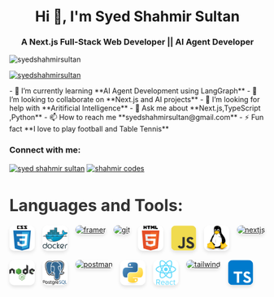 <h1 align="center">Hi 👋, I'm Syed Shahmir Sultan</h1>
<h3 align="center">A Next.js Full-Stack Web Developer || AI Agent Developer</h3>
<p align="left"> <img src="https://komarev.com/ghpvc/?username=syedshahmirsultan&label=Profile%20views&color=0e75b6&style=flat" alt="syedshahmirsultan" /> </p>
<p align="left"> <a href="https://github.com/ryo-ma/github-profile-trophy"><img src="https://github-profile-trophy.vercel.app/?username=syedshahmirsultan" alt="syedshahmirsultan" /></a> </p>
- 🌱 I’m currently learning **AI Agent Development using LangGraph**
- 👯 I’m looking to collaborate on **Next.js and AI projects**
- 🤝 I’m looking for help with **Aritificial Intelligence**
- 💬 Ask me about **Next.js,TypeScript ,Python**
- 📫 How to reach me **syedshahmirsultan@gmail.com**
- ⚡ Fun fact **I love to play football and Table Tennis**
<h3 align="left">Connect with me:</h3>
<p align="left">
<a href="https://www.linkedin.com/in/syedshahmirsultan/" target="blank"><img align="center" src="https://raw.githubusercontent.com/rahuldkjain/github-profile-readme-generator/master/src/images/icons/Social/linked-in-alt.svg" alt="syed shahmir sultan" height="60" width="120" /></a>
<a href="https://www.youtube.com/@syedshahmirsultan2949" target="blank"><img align="center" src="https://raw.githubusercontent.com/rahuldkjain/github-profile-readme-generator/master/src/images/icons/Social/youtube.svg" alt="shahmir codes" height="60" width="120" /></a>
</p>
<h3 align="left" style="font-size: 2rem; font-weight: bold; color: #333; margin-bottom: 20px;">Languages and Tools:</h3>
<p align="left" style="display: flex; flex-wrap: wrap; gap: 15px; justify-content: flex-start; padding: 0;">
  <a href="https://www.w3schools.com/css/" target="_blank" rel="noreferrer" title="CSS3">
    <img src="https://raw.githubusercontent.com/devicons/devicon/master/icons/css3/css3-original-wordmark.svg" alt="css3" width="50" height="50" style="transition: transform 0.3s ease; border-radius: 10px; box-shadow: 0 4px 6px rgba(0, 0, 0, 0.1);"/>
  </a>
  <a href="https://www.docker.com/" target="_blank" rel="noreferrer" title="Docker">
    <img src="https://raw.githubusercontent.com/devicons/devicon/master/icons/docker/docker-original-wordmark.svg" alt="docker" width="50" height="50" style="transition: transform 0.3s ease; border-radius: 10px; box-shadow: 0 4px 6px rgba(0, 0, 0, 0.1);"/>
  </a>
  <a href="https://www.framer.com/" target="_blank" rel="noreferrer" title="Framer">
    <img src="https://www.vectorlogo.zone/logos/framer/framer-icon.svg" alt="framer" width="50" height="50" style="transition: transform 0.3s ease; border-radius: 10px; box-shadow: 0 4px 6px rgba(0, 0, 0, 0.1);"/>
  </a>
  <a href="https://git-scm.com/" target="_blank" rel="noreferrer" title="Git">
    <img src="https://www.vectorlogo.zone/logos/git-scm/git-scm-icon.svg" alt="git" width="50" height="50" style="transition: transform 0.3s ease; border-radius: 10px; box-shadow: 0 4px 6px rgba(0, 0, 0, 0.1);"/>
  </a>
  <a href="https://www.w3.org/html/" target="_blank" rel="noreferrer" title="HTML5">
    <img src="https://raw.githubusercontent.com/devicons/devicon/master/icons/html5/html5-original-wordmark.svg" alt="html5" width="50" height="50" style="transition: transform 0.3s ease; border-radius: 10px; box-shadow: 0 4px 6px rgba(0, 0, 0, 0.1);"/>
  </a>
  <a href="https://developer.mozilla.org/en-US/docs/Web/JavaScript" target="_blank" rel="noreferrer" title="JavaScript">
    <img src="https://raw.githubusercontent.com/devicons/devicon/master/icons/javascript/javascript-original.svg" alt="javascript" width="50" height="50" style="transition: transform 0.3s ease; border-radius: 10px; box-shadow: 0 4px 6px rgba(0, 0, 0, 0.1);"/>
  </a>
  <a href="https://www.linux.org/" target="_blank" rel="noreferrer" title="Linux">
    <img src="https://raw.githubusercontent.com/devicons/devicon/master/icons/linux/linux-original.svg" alt="linux" width="50" height="50" style="transition: transform 0.3s ease; border-radius: 10px; box-shadow: 0 4px 6px rgba(0, 0, 0, 0.1);"/>
  </a>
  <a href="https://nextjs.org/" target="_blank" rel="noreferrer" title="Next.js">
    <img src="https://cdn.worldvectorlogo.com/logos/nextjs-2.svg" alt="nextjs" width="50" height="50" style="transition: transform 0.3s ease; border-radius: 10px; box-shadow: 0 4px 6px rgba(0, 0, 0, 0.1);"/>
  </a>
  <a href="https://nodejs.org" target="_blank" rel="noreferrer" title="Node.js">
    <img src="https://raw.githubusercontent.com/devicons/devicon/master/icons/nodejs/nodejs-original-wordmark.svg" alt="nodejs" width="50" height="50" style="transition: transform 0.3s ease; border-radius: 10px; box-shadow: 0 4px 6px rgba(0, 0, 0, 0.1);"/>
  </a>
  <a href="https://www.postgresql.org" target="_blank" rel="noreferrer" title="PostgreSQL">
    <img src="https://raw.githubusercontent.com/devicons/devicon/master/icons/postgresql/postgresql-original-wordmark.svg" alt="postgresql" width="50" height="50" style="transition: transform 0.3s ease; border-radius: 10px; box-shadow: 0 4px 6px rgba(0, 0, 0, 0.1);"/>
  </a>
  <a href="https://postman.com" target="_blank" rel="noreferrer" title="Postman">
    <img src="https://www.vectorlogo.zone/logos/getpostman/getpostman-icon.svg" alt="postman" width="50" height="50" style="transition: transform 0.3s ease; border-radius: 10px; box-shadow: 0 4px 6px rgba(0, 0, 0, 0.1);"/>
  </a>
  <a href="https://www.python.org" target="_blank" rel="noreferrer" title="Python">
    <img src="https://raw.githubusercontent.com/devicons/devicon/master/icons/python/python-original.svg" alt="python" width="50" height="50" style="transition: transform 0.3s ease; border-radius: 10px; box-shadow: 0 4px 6px rgba(0, 0, 0, 0.1);"/>
  </a>
  <a href="https://reactjs.org/" target="_blank" rel="noreferrer" title="React">
    <img src="https://raw.githubusercontent.com/devicons/devicon/master/icons/react/react-original-wordmark.svg" alt="react" width="50" height="50" style="transition: transform 0.3s ease; border-radius: 10px; box-shadow: 0 4px 6px rgba(0, 0, 0, 0.1);"/>
  </a>
  <a href="https://tailwindcss.com/" target="_blank" rel="noreferrer" title="Tailwind CSS">
    <img src="https://www.vectorlogo.zone/logos/tailwindcss/tailwindcss-icon.svg" alt="tailwind" width="50" height="50" style="transition: transform 0.3s ease; border-radius: 10px; box-shadow: 0 4px 6px rgba(0, 0, 0, 0.1);"/>
  </a>
  <a href="https://www.typescriptlang.org/" target="_blank" rel="noreferrer" title="TypeScript">
    <img src="https://raw.githubusercontent.com/devicons/devicon/master/icons/typescript/typescript-original.svg" alt="typescript" width="50" height="50" style="transition: transform 0.3s ease; border-radius: 10px; box-shadow: 0 4px 6px rgba(0, 0, 0, 0.1);"/>
  </a>
</p>

<!-- Add hover animation effect -->
<style>
  p a:hover img {
    transform: scale(1.1);
    box-shadow: 0 6px 12px rgba(0, 0, 0, 0.15);
  }
</style>


